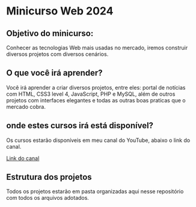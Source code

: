 # Minicurso Web 2024

## Objetivo do minicurso:
Conhecer as tecnologias Web mais usadas no mercado, iremos construir diversos projetos com diversos cenários.

## O que você irá aprender?
Você irá aprender a criar diversos projetos, entre eles: portal de notícias com HTML, CSS3 level 4, JavaScript, PHP e MySQL, além de outros projetos com interfaces elegantes e todas as outras boas praticas que o mercado cobra.

## onde estes cursos irá está disponível?
Os cursos estarão disponíveis em meu canal do YouTube, abaixo o link do canal.

[Link do canal](https://www.youtube.com/channel/UC3MLZHh4gh_wFfvofSPhHKw)

## Estrutura dos projetos
Todos os projetos estarão em pasta organizadas aqui nesse repositório com todos os arquivos adotados.

